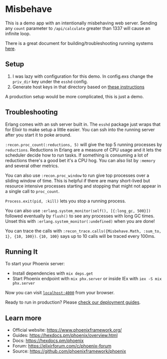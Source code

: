 # Misbehave

This is a demo app with an intentionally misbehaving web server. Sending any `count` parameter to `/api/calculate` greater than 1337 will
cause an infinite loop.

There is a great document for building/troubleshooting running systems [here](https://s3.us-east-2.amazonaws.com/ferd.erlang-in-anger/text.v1.1.0.pdf).

## Setup

1. I was lazy with configuration for this demo. In config.exs change the `priv_dir` key under the `esshd` config.
2. Generate host keys in that directory based on [these instructions](https://github.com/jbenden/esshd#drop-in-secure-remote-elixir-repl)

A production setup would be more complicated, this is just a demo.

## Troubleshooting

Erlang comes with an ssh server built in. The `esshd` package just wraps that for Elixir to make setup a little easier. You can ssh into the running
server after you start it to poke around.

`:recon.proc_count(:reductions, 5)` will give the top 5 running processes by `reductions`. Reductions in Erlang are a measure of CPU usage and it
lets the scheduler decide how to run tasks. If something is consuming a lot of reductions there's a good bet it's a CPU hog. You can also list
by `:memory` and several other metrics.

You can also use `:recon.proc_window` to run give top processes over a sliding window of time. This is helpful if there are many short-lived but
resource intensive processes starting and stopping that might not appear in a single call to `proc_count`.

`Process.exit(pid, :kill)` lets you stop a running process.

You can also use `:erlang.system_monitor(self(), [{:long_gc, 500}])` followed eventually by `flush()` to see any processes with long GC times.
Unset this with `:erlang.system_monitor(:undefined)` when you are done!

You can trace the calls with `:recon_trace.calls({Misbehave.Math, :sum_to, 1}, {10, 100})`. `{10, 100}` says up to 10 calls will be traced every 100ms.

## Running It

To start your Phoenix server:

  * Install dependencies with `mix deps.get`
  * Start Phoenix endpoint with `mix phx.server` or inside IEx with `iex -S mix phx.server`

Now you can visit [`localhost:4000`](http://localhost:4000) from your browser.

Ready to run in production? Please [check our deployment guides](https://hexdocs.pm/phoenix/deployment.html).

## Learn more

  * Official website: https://www.phoenixframework.org/
  * Guides: https://hexdocs.pm/phoenix/overview.html
  * Docs: https://hexdocs.pm/phoenix
  * Forum: https://elixirforum.com/c/phoenix-forum
  * Source: https://github.com/phoenixframework/phoenix

